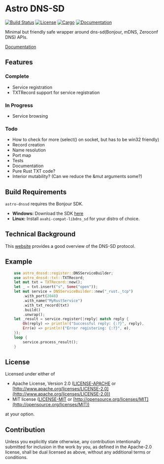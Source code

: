 # Astro DNS-SD

[![Build Status](https://dev.azure.com/AstroHQ/astro-dnssd/_apis/build/status/AstroHQ.astro-dnssd?branchName=master)](https://dev.azure.com/AstroHQ/astro-dnssd/_build/latest?definitionId=1&branchName=master)
[![License](https://img.shields.io/badge/license-MIT%2FApache--2.0-blue.svg)](https://github.com/AstroHQ/astro-dnssd)
[![Cargo](https://img.shields.io/crates/v/astro-dnssd.svg)](https://crates.io/crates/astro-dnssd)
[![Documentation](https://docs.rs/astro-dnssd/badge.svg)](https://docs.rs/astro-dnssd)

Minimal but friendly safe wrapper around dns-sd(Bonjour, mDNS, Zeroconf DNS) APIs.

[Documentation](https://crates.io/crates/astro-dnssd)

## Features

### Complete

- Service registration
- TXTRecord support for service registration

### In Progress

- Service browsing

### Todo

- How to check for more (select() on socket, but has to be win32 friendly)
- Record creation
- Name resolution
- Port map
- Tests
- Documentation
- Pure Rust TXT code?
- Interior mutability? (Can we reduce the &mut arguments some?)

## Build Requirements
`astro-dnssd` requires the Bonjour SDK.

- **Windows:** Download the SDK [here]( https://developer.apple.com/bonjour/)
- **Linux:** Install `avahi-compat-libdns_sd` for your distro of choice.

## Technical Background
This [website](http://www.dns-sd.org/) provides a good overview of the DNS-SD protocol.

## Example

```rust
    use astro_dnssd::register::DNSServiceBuilder;
    use astro_dnssd::txt::TXTRecord;
    let mut txt = TXTRecord::new();
    let _ = txt.insert("s", Some("open"));
    let mut service = DNSServiceBuilder::new("_rust._tcp")
        .with_port(2048)
        .with_name("MyRustService")
        .with_txt_record(txt)
        .build()
        .unwrap();
    let _result = service.register(|reply| match reply {
        Ok(reply) => println!("Successful reply: {:?}", reply),
        Err(e) => println!("Error registering: {:?}", e),
    });
    loop {
        service.process_result();
    }
```

## License

Licensed under either of

- Apache License, Version 2.0
   ([LICENSE-APACHE](LICENSE-APACHE) or [http://www.apache.org/licenses/LICENSE-2.0](http://www.apache.org/licenses/LICENSE-2.0))
- MIT license
   ([LICENSE-MIT](LICENSE-MIT) or [http://opensource.org/licenses/MIT](http://opensource.org/licenses/MIT))

at your option.

## Contribution

Unless you explicitly state otherwise, any contribution intentionally submitted
for inclusion in the work by you, as defined in the Apache-2.0 license, shall be
dual licensed as above, without any additional terms or conditions.
